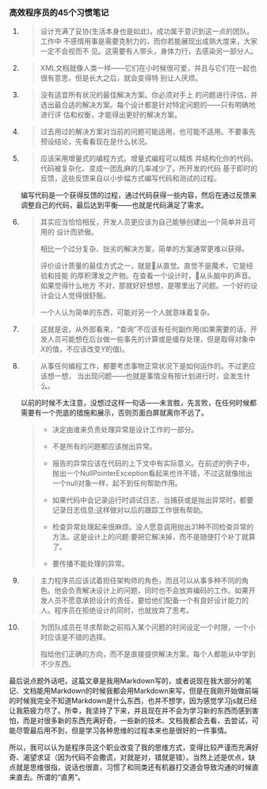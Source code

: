 ### 高效程序员的45个习惯笔记

1. > 设计充满了妥协(生活本身也是如此)，成功属于意识到这一点的团队。工作中 不感情用事是需要克制力的，而你若能展现出成熟大度来，大家一定不会视而不 见。这需要有人带头，身体力行，去感染另一部分人。 

2. > XML文档就像人类一样——它们在小时候很可爱，并且与它们在一起也很有意思，但是长大之后，就会变得特 别让人厌烦。

3. > 没有适宜所有状况的最佳解决方案。你必须对手上 的问题进行评估，并选出最合适的解决方案。每个设计都是针对特定问题的——只有明确地进行评 估和权衡，才能得出更好的解决方案。

4. > 过去用过的解决方案对当前的问题可能适用，也可能不适用。不要事先预设结论，先看看现在是什么状况。

5. > 应该采用增量式的编程方式。增量式编程可以精炼 并结构化你的代码。代码被复杂化、变成一团乱麻的几率减少了。所开发的代码 基于即时的反馈，这些反馈来自以小步幅方式编写代码和测试的过程。

   编写代码是一个获得反馈的过程，通过代码获得一些内容，然后在通过反馈来调整自己的代码，最后达到平衡——也就是代码满足了需求。

6. > 其实应当恰恰相反，开发人员更应该为自己能够创建出一个简单并且可用的 设计而骄傲。
   >
   > 
   >
   > 相比一个过分复杂、拙劣的解决方案，简单的方案通常更难以获得。
   >
   > 
   >
   > 评价设计质量的最佳方式之一，就是􏲦从直觉。直觉不是魔术，它是经验和技能 的厚积薄发之产物。在查看一个设计时，􏲦从头脑中的声音。如果觉得什么地方 不对，那就好好想想，是哪里出了问题。一个好的设计会让人觉得很舒服。
   >
   > 
   >
   > 一个人认为简单的东西，可能对另一个人就意味着复杂。

7. > 这就是说，从外部看来，“查询”不应该有任何副作用(如果需要的话，开发人员可能想在后台做一些事先的计算或是缓存处理，但是取得对象中*X*的值，不应该改变*Y*的值)。

8. > 从事任何编程工作，都要考虑事物正常状况下是如何运作的。不过更应该想一想， 当出现问题——也就是事情没有按计划进行时，会发生什么。

   以前的时候不太注意，没想过这样一句话——未言胜，先言败，在任何时候都需要有一个兜底的措施和展示，否则页面白屏就离你不远了。

   > * 决定由谁来负责处理异常是设计工作的一部分。
   >
   > * 不是所有的问题都应该抛出异常。
   >
   > * 报告的异常应该在代码的上下文中有实际意义。在前述的例子中，抛出一个NullPointerException看起来也许不错，不过这就像抛出一个null对象一样，起不到任何帮助作用。
   >
   > * 如果代码中会记录运行时调试日志，当捕获或是抛出异常时，都要记录日志信息;这样做对以后的跟踪工作很有帮助。
   >
   > * 检查异常处理起来很麻烦。没人愿意调用抛出31种不同检查异常的方法。这是设计上的问题:要把它解决掉，而不是随便打个补丁就算了。
   >
   > * 要传播不能处理的异常。

9. > 主力程序员应该试着担任架构师的角色，而且可以从事多种不同的角色。他会负责解决设计上的问题，同时也不会放弃编码的工作。如果开发人员不愿意承担设计的责任，要给他们配备一个有良好设计能力的人。程序员在拒绝设计的同时，也就放弃了思考。

10. > 为团队成员在寻求帮助之前陷入某个问题的时间设定一个时限，一个小时应该是不错的选择。
    >
    > 
    >
    > 指给他们正确的方向，而不是直接提供解决方案。每个人都能从中学到不少东西。



最后说点题外话吧，这篇文章是我用Markdown写的，或者说现在我大部分的笔记、文档能用Markdown的时候我都会用Markdown来写，但是在我刚开始做前端的时候我完全不知道Markdown是什么东西，也并不想学，因为感觉学习js就已经让我筋疲力尽了。所幸，我坚持了下来，并且现在并不会为学习新的东西而感到害怕，而是对很多新的东西充满好奇，一些新的技术、文档我都会去看，去尝试，可能尽管最后用不到，但是学习各种思维的过程本来也是很好的一件事情。

所以，我可以认为是程序员这个职业改变了我的思维方式，变得比较严谨而充满好奇、渴望求证（因为代码不会撒谎，对就是对，错就是错）。当然上述是优点，缺点就是思维很指，说话也很直，习惯了和同类还有机器打交道会导致沟通的时候直来直去。所谓的“直男”。
